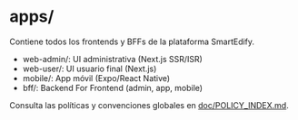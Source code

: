 # apps/

Contiene todos los frontends y BFFs de la plataforma SmartEdify.

- web-admin/: UI administrativa (Next.js SSR/ISR)
- web-user/: UI usuario final (Next.js)
- mobile/: App móvil (Expo/React Native)
- bff/: Backend For Frontend (admin, app, mobile)

Consulta las políticas y convenciones globales en [doc/POLICY_INDEX.md](../doc/POLICY_INDEX.md).